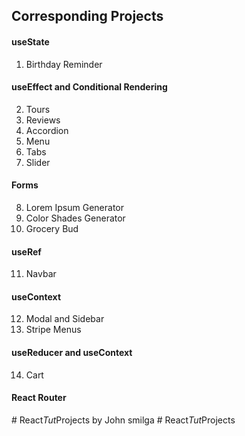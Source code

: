 ## Corresponding Projects

#### useState

1. Birthday Reminder

#### useEffect and Conditional Rendering

2. Tours
3. Reviews
4. Accordion
5. Menu
6. Tabs
7. Slider

#### Forms

8. Lorem Ipsum Generator
9. Color Shades Generator
10. Grocery Bud

#### useRef

11. Navbar

#### useContext

12. Modal and Sidebar
13. Stripe Menus

#### useReducer and useContext

14. Cart

#### React Router
#   R e a c t _ T u t _ P r o j e c t s   b y   J o h n   s m i l g a 
#   R e a c t _ T u t _ P r o j e c t s  
 